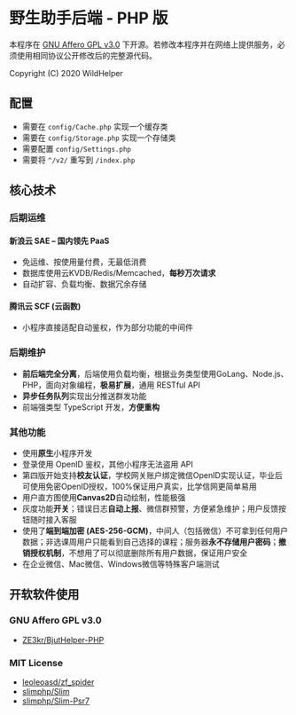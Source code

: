 # 野生助手后端 - PHP 版

本程序在 [GNU Affero GPL v3.0](LICENSE) 下开源。若修改本程序并在网络上提供服务，必须使用相同协议公开修改后的完整源代码。

Copyright (C) 2020 WildHelper

## 配置

+ 需要在 `config/Cache.php` 实现一个缓存类
+ 需要在 `config/Storage.php` 实现一个存储类
+ 需要配置 `config/Settings.php`
+ 需要将 `^/v2/` 重写到 `/index.php`

## 核心技术

### 后期运维

#### 新浪云 SAE – 国内领先 PaaS

+ 免运维、按使用量付费，无最低消费
+ 数据库使用云KVDB/Redis/Memcached，**每秒万次请求**
+ 自动扩容、负载均衡、数据冗余存储

#### 腾讯云 SCF (云函数)

+ 小程序直接适配自动鉴权，作为部分功能的中间件

### 后期维护

+ **前后端完全分离**，后端使用负载均衡，根据业务类型使用GoLang、Node.js、PHP，面向对象编程，**极易扩展**，通用 RESTful API
+ **异步任务队列**实现出分推送群发功能
+ 前端强类型 TypeScript 开发，**方便重构**

### 其他功能

+ 使用**原生**小程序开发
+ 登录使用 OpenID 鉴权，其他小程序无法盗用 API
+ 第四版开始支持**校友认证**，学校网关账户绑定微信OpenID实现认证，毕业后可使用免密OpenID授权，100%保证用户真实，比学信网更简单易用
+ 用户直方图使用**Canvas2D**自动绘制，性能极强
+ 灰度功能**开关**；错误日志**自动上报**、微信群预警，方便紧急维护；用户反馈按钮随时接入客服
+ 使用了**端到端加密 (AES-256-GCM)**，中间人（包括微信）不可拿到任何用户数据；非选课周用户只能看到自己选择的课程；服务器**永不存储用户密码**；**撤销授权机制**，不想用了可以彻底删除所有用户数据，保证用户安全
+ 在企业微信、Mac微信、Windows微信等特殊客户端测试

## 开软软件使用

### GNU Affero GPL v3.0

+ [ZE3kr/BjutHelper-PHP](https://github.com/ZE3kr/BjutHelper-PHP)

### MIT License

+ [leoleoasd/zf_spider](https://github.com/leoleoasd/zf_spider)
+ [slimphp/Slim](https://github.com/slimphp/Slim)
+ [slimphp/Slim-Psr7](https://github.com/slimphp/Slim-Psr7)
